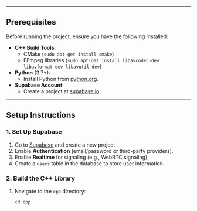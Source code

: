 
---

## Prerequisites
Before running the project, ensure you have the following installed:

- **C++ Build Tools**:
  - CMake (`sudo apt-get install cmake`)
  - FFmpeg libraries (`sudo apt-get install libavcodec-dev libavformat-dev libavutil-dev`)
- **Python** (3.7+):
  - Install Python from [python.org](https://www.python.org/).
- **Supabase Account**:
  - Create a project at [supabase.io](https://supabase.io).

---

## Setup Instructions

### 1. Set Up Supabase
1. Go to [Supabase](https://supabase.io) and create a new project.
2. Enable **Authentication** (email/password or third-party providers).
3. Enable **Realtime** for signaling (e.g., WebRTC signaling).
4. Create a `users` table in the database to store user information.

### 2. Build the C++ Library
1. Navigate to the `cpp` directory:
   ```bash
   cd cpp
